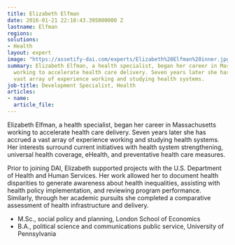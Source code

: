 ```yaml
---
title: Elizabeth Elfman
date: 2016-01-21 22:18:43.395000000 Z
lastname: Elfman
regions: 
solutions:
- Health
layout: expert
image: "https://assetify-dai.com/experts/Elizabeth%20Elfman%20inner.jpg"
summary: Elizabeth Elfman, a health specialist, began her career in Massachusetts
  working to accelerate health care delivery. Seven years later she has accrued a
  vast array of experience working and studying health systems.
job-title: Development Specialist, Health
articles:
- name: 
  article_file: 
---
```


Elizabeth Elfman, a health specialist, began her career in Massachusetts working to accelerate health care delivery. Seven years later she has accrued a vast array of experience working and studying health systems. Her interests surround current initiatives with health system strengthening, universal health coverage, eHealth, and preventative health care measures.

Prior to joining DAI, Elizabeth supported projects with the U.S. Department of Health and Human Services. Her work allowed her to document health disparities to generate awareness about health inequalities, assisting with health policy implementation, and reviewing program performance. Similarly, through her academic pursuits she completed a comparative assessment of health infrastructure and delivery.

* M.Sc., social policy and planning, London School of Economics  
* B.A., political science and communications public service, University of Pennsylvania
